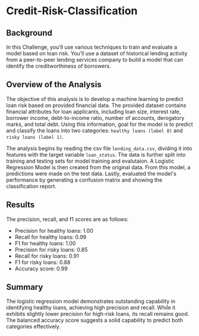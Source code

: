 # Credit-Risk-Classification
## Background

In this Challenge, you’ll use various techniques to train and evaluate a model based on loan risk. You’ll use a dataset of historical lending activity from a peer-to-peer 
lending services company to build a model that can identify the creditworthiness of borrowers.

## Overview of the Analysis

The objective of this analysis is to develop a machine learning to predict loan risk based on provided financial data. The provided dataset contains 
financial attributes for loan applicants, including loan size, interest rate, borrower income, debt-to-income ratio, number of accounts, derogatory marks,
and total debt. Using this information, goal for the model is to predict and classify the loans into two categories: `healthy loans (label 0)` and `risky loans (label 1)`.

The analysis begins by reading the csv file `lending_data.csv`, dividing it into features with the target variable `loan_status`. The data is further split into training
and testing sets for model training and evalutaion. A Logistic Regression Model is then created from the original data. From this model, a predictions were made on the test
data. Lastly, evaluated the model's performance by generating a confusion matrix and showing the classification report.

## Results

The precision, recall, and f1 scores are as follows:

* Precision for healthy loans: 1.00
* Recall for healthy loans: 0.99
* F1 for healthy loans: 1.00
* Precision for risky loans: 0.85
* Recall for risky loans: 0.91
* F1 for risky loans: 0.88
* Accuracy score: 0.99

## Summary

The logistic regression model demonstrates outstanding capability in identifying healthy loans, achieving high precision and recall. While it exhibits slightly lower precision 
for high-risk loans, its recall remains good. The balanced accuracy score suggests a solid capability to predict both categories effectively.